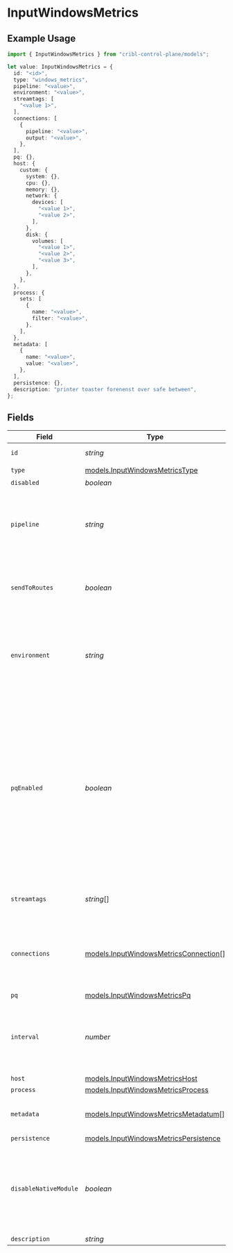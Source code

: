 # InputWindowsMetrics

## Example Usage

```typescript
import { InputWindowsMetrics } from "cribl-control-plane/models";

let value: InputWindowsMetrics = {
  id: "<id>",
  type: "windows_metrics",
  pipeline: "<value>",
  environment: "<value>",
  streamtags: [
    "<value 1>",
  ],
  connections: [
    {
      pipeline: "<value>",
      output: "<value>",
    },
  ],
  pq: {},
  host: {
    custom: {
      system: {},
      cpu: {},
      memory: {},
      network: {
        devices: [
          "<value 1>",
          "<value 2>",
        ],
      },
      disk: {
        volumes: [
          "<value 1>",
          "<value 2>",
          "<value 3>",
        ],
      },
    },
  },
  process: {
    sets: [
      {
        name: "<value>",
        filter: "<value>",
      },
    ],
  },
  metadata: [
    {
      name: "<value>",
      value: "<value>",
    },
  ],
  persistence: {},
  description: "printer toaster forenenst over safe between",
};
```

## Fields

| Field                                                                                                                                                                                                                                        | Type                                                                                                                                                                                                                                         | Required                                                                                                                                                                                                                                     | Description                                                                                                                                                                                                                                  |
| -------------------------------------------------------------------------------------------------------------------------------------------------------------------------------------------------------------------------------------------- | -------------------------------------------------------------------------------------------------------------------------------------------------------------------------------------------------------------------------------------------- | -------------------------------------------------------------------------------------------------------------------------------------------------------------------------------------------------------------------------------------------- | -------------------------------------------------------------------------------------------------------------------------------------------------------------------------------------------------------------------------------------------- |
| `id`                                                                                                                                                                                                                                         | *string*                                                                                                                                                                                                                                     | :heavy_check_mark:                                                                                                                                                                                                                           | Unique ID for this input                                                                                                                                                                                                                     |
| `type`                                                                                                                                                                                                                                       | [models.InputWindowsMetricsType](../models/inputwindowsmetricstype.md)                                                                                                                                                                       | :heavy_check_mark:                                                                                                                                                                                                                           | N/A                                                                                                                                                                                                                                          |
| `disabled`                                                                                                                                                                                                                                   | *boolean*                                                                                                                                                                                                                                    | :heavy_minus_sign:                                                                                                                                                                                                                           | N/A                                                                                                                                                                                                                                          |
| `pipeline`                                                                                                                                                                                                                                   | *string*                                                                                                                                                                                                                                     | :heavy_minus_sign:                                                                                                                                                                                                                           | Pipeline to process data from this Source before sending it through the Routes                                                                                                                                                               |
| `sendToRoutes`                                                                                                                                                                                                                               | *boolean*                                                                                                                                                                                                                                    | :heavy_minus_sign:                                                                                                                                                                                                                           | Select whether to send data to Routes, or directly to Destinations.                                                                                                                                                                          |
| `environment`                                                                                                                                                                                                                                | *string*                                                                                                                                                                                                                                     | :heavy_minus_sign:                                                                                                                                                                                                                           | Optionally, enable this config only on a specified Git branch. If empty, will be enabled everywhere.                                                                                                                                         |
| `pqEnabled`                                                                                                                                                                                                                                  | *boolean*                                                                                                                                                                                                                                    | :heavy_minus_sign:                                                                                                                                                                                                                           | Use a disk queue to minimize data loss when connected services block. See [Cribl Docs](https://docs.cribl.io/stream/persistent-queues) for PQ defaults (Cribl-managed Cloud Workers) and configuration options (on-prem and hybrid Workers). |
| `streamtags`                                                                                                                                                                                                                                 | *string*[]                                                                                                                                                                                                                                   | :heavy_minus_sign:                                                                                                                                                                                                                           | Tags for filtering and grouping in @{product}                                                                                                                                                                                                |
| `connections`                                                                                                                                                                                                                                | [models.InputWindowsMetricsConnection](../models/inputwindowsmetricsconnection.md)[]                                                                                                                                                         | :heavy_minus_sign:                                                                                                                                                                                                                           | Direct connections to Destinations, and optionally via a Pipeline or a Pack                                                                                                                                                                  |
| `pq`                                                                                                                                                                                                                                         | [models.InputWindowsMetricsPq](../models/inputwindowsmetricspq.md)                                                                                                                                                                           | :heavy_minus_sign:                                                                                                                                                                                                                           | N/A                                                                                                                                                                                                                                          |
| `interval`                                                                                                                                                                                                                                   | *number*                                                                                                                                                                                                                                     | :heavy_minus_sign:                                                                                                                                                                                                                           | Time, in seconds, between consecutive metric collections. Default is 10 seconds.                                                                                                                                                             |
| `host`                                                                                                                                                                                                                                       | [models.InputWindowsMetricsHost](../models/inputwindowsmetricshost.md)                                                                                                                                                                       | :heavy_minus_sign:                                                                                                                                                                                                                           | N/A                                                                                                                                                                                                                                          |
| `process`                                                                                                                                                                                                                                    | [models.InputWindowsMetricsProcess](../models/inputwindowsmetricsprocess.md)                                                                                                                                                                 | :heavy_minus_sign:                                                                                                                                                                                                                           | N/A                                                                                                                                                                                                                                          |
| `metadata`                                                                                                                                                                                                                                   | [models.InputWindowsMetricsMetadatum](../models/inputwindowsmetricsmetadatum.md)[]                                                                                                                                                           | :heavy_minus_sign:                                                                                                                                                                                                                           | Fields to add to events from this input                                                                                                                                                                                                      |
| `persistence`                                                                                                                                                                                                                                | [models.InputWindowsMetricsPersistence](../models/inputwindowsmetricspersistence.md)                                                                                                                                                         | :heavy_minus_sign:                                                                                                                                                                                                                           | N/A                                                                                                                                                                                                                                          |
| `disableNativeModule`                                                                                                                                                                                                                        | *boolean*                                                                                                                                                                                                                                    | :heavy_minus_sign:                                                                                                                                                                                                                           | Enable to use built-in tools (PowerShell) to collect metrics instead of native API (default) [Learn more](https://docs.cribl.io/edge/sources-windows-metrics/#advanced-tab)                                                                  |
| `description`                                                                                                                                                                                                                                | *string*                                                                                                                                                                                                                                     | :heavy_minus_sign:                                                                                                                                                                                                                           | N/A                                                                                                                                                                                                                                          |